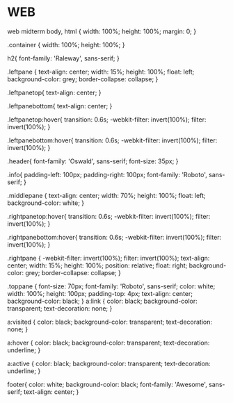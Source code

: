 # WEB
web midterm
body, html {
  width: 100%;
  height: 100%;
  margin: 0;
}

.container {
  width: 100%;
  height: 100%;
}

h2{
  font-family: 'Raleway', sans-serif;
}

.leftpane {
  text-align: center;
  width: 15%;
  height: 100%;
  float: left;
  background-color: grey;
  border-collapse: collapse;
}

.leftpanetop{
  text-align: center;
}

.leftpanebottom{
  text-align: center;
}

.leftpanetop:hover{
  transition:  0.6s;
  -webkit-filter: invert(100%);
  filter: invert(100%);
}

.leftpanebottom:hover{
 transition:  0.6s; 
  -webkit-filter: invert(100%);
  filter: invert(100%);
}

.header{
    font-family: 'Oswald', sans-serif;
    font-size: 35px;
}

.info{
  padding-left: 100px;
  padding-right: 100px;
  font-family: 'Roboto', sans-serif;
}

.middlepane {
    text-align: center;
    width: 70%;
    height: 100%;
    float: left;
    background-color: white;
}

.rightpanetop:hover{
  transition:  0.6s;
  -webkit-filter: invert(100%);
  filter: invert(100%);
}

.rightpanebottom:hover{
  transition:  0.6s;
  -webkit-filter: invert(100%);
  filter: invert(100%);
}


.rightpane {
  -webkit-filter: invert(100%);
  filter: invert(100%);
  text-align: center;
  width: 15%;
  height: 100%;
  position: relative;
  float: right;
  background-color: grey;
  border-collapse: collapse;
}

.toppane {
  font-size: 70px;
  font-family: 'Roboto', sans-serif;
  color: white;
  width: 100%;
  height: 100px;
  padding-top: 4px;
  text-align: center;
  background-color: black;
}
a:link {
  color: black;
  background-color: transparent;
  text-decoration: none;
}

a:visited {
  color: black;
  background-color: transparent;
  text-decoration: none;
}

a:hover {
  color: black;
  background-color: transparent;
  text-decoration: underline;
}

a:active {
  color: black;
  background-color: transparent;
  text-decoration: underline;
}

footer{
  color: white;
  background-color: black;
  font-family: 'Awesome', sans-serif;
  text-align: center;
}
